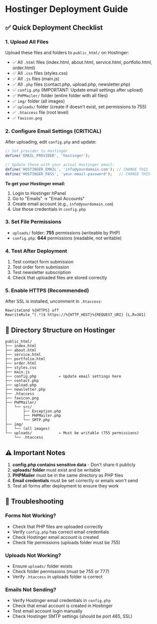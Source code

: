 # Hostinger Deployment Guide

## ✅ Quick Deployment Checklist

### 1. **Upload All Files**
Upload these files and folders to `public_html/` on Hostinger:
- ✅ All `.html` files (index.html, about.html, service.html, portfolio.html, order.html)
- ✅ All `.css` files (styles.css)
- ✅ All `.js` files (main.js)
- ✅ All `.php` files (contact.php, upload.php, newsletter.php)
- ✅ `config.php` (IMPORTANT: Update email settings after upload)
- ✅ `PHPMailer/` folder (entire folder with all files)
- ✅ `img/` folder (all images)
- ✅ `uploads/` folder (create if doesn't exist, set permissions to 755)
- ✅ `.htaccess` file (root level)
- ✅ `favicon.png`

### 2. **Configure Email Settings** (CRITICAL)
After uploading, edit `config.php` and update:

```php
// Set provider to Hostinger
define('EMAIL_PROVIDER', 'hostinger');

// Update these with your actual Hostinger email:
define('HOSTINGER_EMAIL', 'info@yourdomain.com'); // CHANGE THIS
define('HOSTINGER_PASS', 'your-email-password');   // CHANGE THIS
```

**To get your Hostinger email:**
1. Login to Hostinger hPanel
2. Go to "Emails" → "Email Accounts"
3. Create email account (e.g., `info@yourdomain.com`)
4. Use those credentials in `config.php`

### 3. **Set File Permissions**
- `uploads/` folder: **755** permissions (writeable by PHP)
- `config.php`: **644** permissions (readable, not writable)

### 4. **Test After Deployment**
1. Test contact form submission
2. Test order form submission
3. Test newsletter subscription
4. Check that uploaded files are stored correctly

### 5. **Enable HTTPS** (Recommended)
After SSL is installed, uncomment in `.htaccess`:
```
RewriteCond %{HTTPS} off
RewriteRule ^(.*)$ https://%{HTTP_HOST}%{REQUEST_URI} [L,R=301]
```

## 📁 Directory Structure on Hostinger

```
public_html/
├── index.html
├── about.html
├── service.html
├── portfolio.html
├── order.html
├── styles.css
├── main.js
├── config.php          ← Update email settings here
├── contact.php
├── upload.php
├── newsletter.php
├── .htaccess
├── favicon.png
├── PHPMailer/
│   └── src/
│       ├── Exception.php
│       ├── PHPMailer.php
│       └── SMTP.php
├── img/
│   └── (all images)
└── uploads/            ← Must be writable (755 permissions)
    └── .htaccess
```

## ⚠️ Important Notes

1. **config.php contains sensitive data** - Don't share it publicly
2. **uploads/ folder** must exist and be writable
3. **PHPMailer** must be in the same directory as PHP files
4. **Email credentials** must be set correctly or emails won't send
5. Test all forms after deployment to ensure they work

## 🔧 Troubleshooting

### Forms Not Working?
- Check that PHP files are uploaded correctly
- Verify `config.php` has correct email credentials
- Check Hostinger email account is created
- Check file permissions (uploads folder must be 755)

### Uploads Not Working?
- Ensure `uploads/` folder exists
- Check folder permissions (must be 755 or 777)
- Verify `.htaccess` in uploads folder is correct

### Emails Not Sending?
- Verify Hostinger email credentials in `config.php`
- Check that email account is created in Hostinger
- Test email account login manually
- Check Hostinger SMTP settings (should be port 465, SSL)

